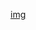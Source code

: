 [img](https://github.com/sue991/portfolio/tree/master/%EC%96%B4%ED%95%99%EC%97%B0%EC%88%98/LSI_certificate.jpeg)
